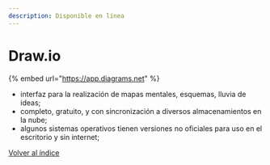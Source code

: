 ```yaml
---
description: Disponible en línea
---
```


# Draw.io

{% embed url="https://app.diagrams.net" %}

* interfaz para la realización de mapas mentales, esquemas, lluvia de ideas;
* completo, gratuito, y con sincronización a diversos almacenamientos en la nube;
* algunos sistemas operativos tienen versiones no oficiales para uso en el escritorio y sin internet;



[Volver al índice](../introduccion/contenidos.md)
